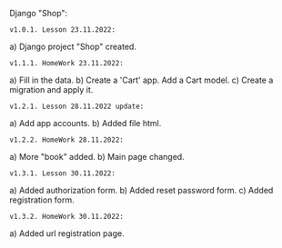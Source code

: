 Django "Shop":

    v1.0.1. Lesson 23.11.2022:
a) Django project "Shop" created.

    v1.1.1. HomeWork 23.11.2022:
a) Fill in the data.
b) Create a 'Cart' app. Add a Cart model.
c) Create a migration and apply it.

    v1.2.1. Lesson 28.11.2022 update:
a) Add app accounts.
b) Added file html.

    v1.2.2. HomeWork 28.11.2022:
a) More "book" added.
b) Main page changed.

    v1.3.1. Lesson 30.11.2022:
a) Added authorization form.
b) Added reset password form.
с) Added registration form.

    v1.3.2. HomeWork 30.11.2022:
a) Added url registration page.